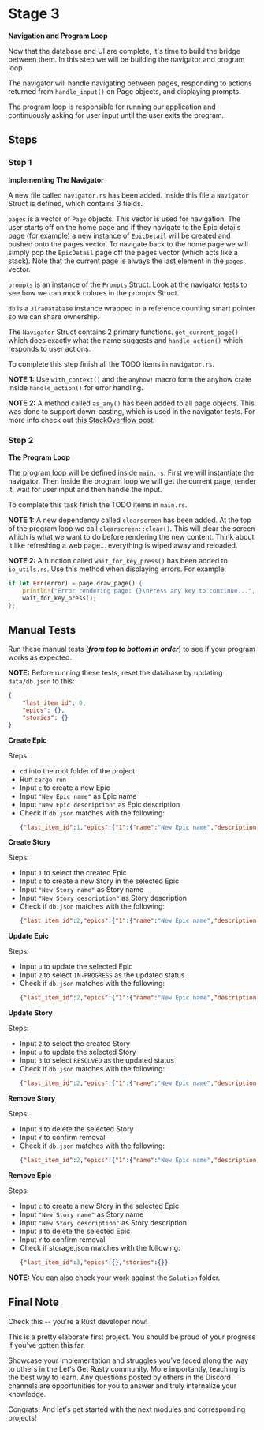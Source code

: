 # Stage 3

__Navigation and Program Loop__

Now that the database and UI are complete, it's time to build the bridge between them. In this step we will be building the navigator and program loop. 

The navigator will handle navigating between pages, responding to actions returned from `handle_input()` on Page objects, and displaying prompts.

The program loop is responsible for running our application and continuously asking for user input until the user exits the program.

## Steps

### Step 1

__Implementing The Navigator__

A new file called `navigator.rs` has been added. Inside this file a `Navigator` Struct is defined, which contains 3 fields. 

`pages` is a vector of `Page` objects. This vector is used for navigation. The user starts off on the home page and if they navigate to the Epic details page (for example) a new instance of `EpicDetail` will be created and pushed onto the pages vector. To navigate back to the home page we will simply pop the `EpicDetail` page off the pages vector (which acts like a stack). Note that the current page is always the last element in the `pages` vector.

`prompts` is an instance of the `Prompts` Struct. Look at the navigator tests to see how we can mock colures in the prompts Struct.

`db` is a `JiraDatabase` instance wrapped in a reference counting smart pointer so we can share ownership.

The `Navigator` Struct contains 2 primary functions. `get_current_page()` which does exactly what the name suggests and `handle_action()` which responds to user actions.

To complete this step finish all the TODO items in `navigator.rs`.

__NOTE 1:__ Use `with_context()` and the `anyhow!` macro form the anyhow crate inside `handle_action()` for error handling.

__NOTE 2:__ A method called `as_any()` has been added to all page objects. This was done to support down-casting, which is used in the navigator tests. For more info check out [this StackOverflow post](https://stackoverflow.com/questions/33687447/how-to-get-a-reference-to-a-concrete-type-from-a-trait-object).

### Step 2

__The Program Loop__

The program loop will be defined inside `main.rs`. First we will instantiate the navigator. Then inside the program loop we will get the current page, render it, wait for user input and then handle the input. 

To complete this task finish the TODO items in `main.rs`.

__NOTE 1:__ A new dependency called `clearscreen` has been added. At the top of the program loop we call `clearscreen::clear()`. This will clear the screen which is what we want to do before rendering the new content. Think about it like refreshing a web page... everything is wiped away and reloaded.

__NOTE 2:__ A function called `wait_for_key_press()` has been added to `io_utils.rs`. Use this method when displaying errors. For example:
```rust
if let Err(error) = page.draw_page() {
    println!("Error rendering page: {}\nPress any key to continue...", error);
    wait_for_key_press();
};
```

## Manual Tests

Run these manual tests (___from top to bottom in order___) to see if your program works as expected.

__NOTE:__ Before running these tests, reset the database by updating `data/db.json` to this:
```json
{
    "last_item_id": 0,
    "epics": {},
    "stories": {}
}
```

__Create Epic__

Steps:
* `cd` into the root folder of the project
* Run `cargo run`
* Input `c` to create a new Epic
* Input `"New Epic name"` as Epic name
* Input `"New Epic description"` as Epic description
* Check if `db.json` matches with the following:
     ```json
    {"last_item_id":1,"epics":{"1":{"name":"New Epic name","description":"New Epic description","status":"Open","stories":[]}},"stories":{}}
     ```

__Create Story__

Steps:
* Input `1` to select the created Epic
* Input `c` to create a new Story in the selected Epic
* Input `"New Story name"` as Story name
* Input `"New Story description"` as Story description
* Check if `db.json` matches with the following:
    ```json
    {"last_item_id":2,"epics":{"1":{"name":"New Epic name","description":"New Epic description","status":"Open","stories":[2]}},"stories":{"2":{"name":"New Story name","description":"New Story description","status":"Open"}}}
    ```

__Update Epic__

Steps:
* Input `u` to update the selected Epic
* Input `2` to select `IN-PROGRESS` as the updated status
* Check if `db.json` matches with the following:
    ```json
    {"last_item_id":2,"epics":{"1":{"name":"New Epic name","description":"New Epic description","status":"InProgress","stories":[2]}},"stories":{"2":{"name":"New Story name","description":"New Story description","status":"Open"}}}
    ```

__Update Story__

Steps:
* Input `2` to select the created Story
* Input `u` to update the selected Story
* Input `3` to select `RESOLVED` as the updated status
* Check if `db.json` matches with the following:
    ```json
    {"last_item_id":2,"epics":{"1":{"name":"New Epic name","description":"New Epic description","status":"InProgress","stories":[2]}},"stories":{"2":{"name":"New Story name","description":"New Story description","status":"Resolved"}}}
    ```

__Remove Story__

Steps:
* Input `d` to delete the selected Story
* Input `Y` to confirm removal
* Check if `db.json` matches with the following:
    ```json
    {"last_item_id":2,"epics":{"1":{"name":"New Epic name","description":"New Epic description","status":"InProgress","stories":[]}},"stories":{}}
    ```

__Remove Epic__

Steps:
* Input `c` to create a new Story in the selected Epic
* Input `"New Story name"` as Story name
* Input `"New Story description"` as Story description
* Input `d` to delete the selected Epic
* Input `Y` to confirm removal
* Check if storage.json matches with the following:
    ```json
    {"last_item_id":3,"epics":{},"stories":{}}
    ```

__NOTE:__ You can also check your work against the `Solution` folder.

## Final Note

Check this -- you're a Rust developer now!

This is a pretty elaborate first project. You should be proud of your progress if you've gotten this far.

Showcase your implementation and struggles you've faced along the way to others in the Let's Get Rusty community.
More importantly, teaching is the best way to learn. Any questions posted by others in the Discord channels are opportunities for you to answer and truly internalize your knowledge.

Congrats! And let's get started with the next modules and corresponding projects!
